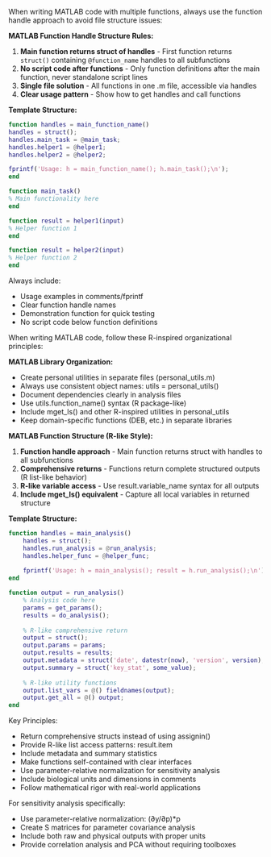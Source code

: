 When writing MATLAB code with multiple functions, always use the function handle approach to avoid file structure issues:

**MATLAB Function Handle Structure Rules:**

1. **Main function returns struct of handles** - First function returns `struct()` containing `@function_name` handles to all subfunctions
2. **No script code after functions** - Only function definitions after the main function, never standalone script lines
3. **Single file solution** - All functions in one .m file, accessible via handles
4. **Clear usage pattern** - Show how to get handles and call functions

**Template Structure:**
```matlab
function handles = main_function_name()
handles = struct();
handles.main_task = @main_task;
handles.helper1 = @helper1;
handles.helper2 = @helper2;

fprintf('Usage: h = main_function_name(); h.main_task();\n');
end

function main_task()
% Main functionality here
end

function result = helper1(input)
% Helper function 1
end

function result = helper2(input)
% Helper function 2
end
```

Always include:

- Usage examples in comments/fprintf
- Clear function handle names
- Demonstration function for quick testing
- No script code below function definitions


When writing MATLAB code, follow these R-inspired organizational principles:

**MATLAB Library Organization:**

- Create personal utilities in separate files (personal_utils.m)
- Always use consistent object names: utils = personal_utils()
- Document dependencies clearly in analysis files
- Use utils.function_name() syntax (R package-like)
- Include mget_ls() and other R-inspired utilities in personal_utils
- Keep domain-specific functions (DEB, etc.) in separate libraries


**MATLAB Function Structure (R-like Style):**

1. **Function handle approach** - Main function returns struct with handles to all subfunctions
2. **Comprehensive returns** - Functions return complete structured outputs (R list-like behavior)
3. **R-like variable access** - Use result.variable_name syntax for all outputs
4. **Include mget_ls() equivalent** - Capture all local variables in returned structure

**Template Structure:**
```matlab
function handles = main_analysis()
    handles = struct();
    handles.run_analysis = @run_analysis;
    handles.helper_func = @helper_func;
    
    fprintf('Usage: h = main_analysis(); result = h.run_analysis();\n');
end

function output = run_analysis()
    % Analysis code here
    params = get_params();
    results = do_analysis();
    
    % R-like comprehensive return
    output = struct();
    output.params = params;
    output.results = results;
    output.metadata = struct('date', datestr(now), 'version', version);
    output.summary = struct('key_stat', some_value);
    
    % R-like utility functions
    output.list_vars = @() fieldnames(output);
    output.get_all = @() output;
end
```

Key Principles:

- Return comprehensive structs instead of using assignin()
- Provide R-like list access patterns: result.item
- Include metadata and summary statistics
- Make functions self-contained with clear interfaces
- Use parameter-relative normalization for sensitivity analysis
- Include biological units and dimensions in comments
- Follow mathematical rigor with real-world applications

For sensitivity analysis specifically:

- Use parameter-relative normalization: (∂y/∂p)*p
- Create S matrices for parameter covariance analysis
- Include both raw and physical outputs with proper units
- Provide correlation analysis and PCA without requiring toolboxes
